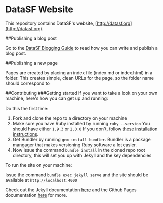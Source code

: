 DataSF Website
==============
This repository contains DataSF's website, [http://datasf.org](http://datasf.org).

##Publishing a blog post

Go to the [DataSF Blogging Guide](https://github.com/datasf/datasf.github.io/tree/staging/blog/_posts/README.md) to read how you can write and publish a blog post.

##Publishing a new page

Pages are created by placing an index file (index.md or index.html) in a folder. This creates simple, clean URLs for the page, so the folder name should correspond to 

##Contributing
###Getting started
If you want to take a look on your own machine, here's how you can get up and running:

Do this the first time:

1. Fork and clone the repo to a directory on your machine
2. Make sure you have Ruby installed by running `ruby --version` You should have either `1.9.3` or `2.0.0` If you don't, follow [these installation instructions](https://www.ruby-lang.org/en/downloads/).
3. Get Bundler by running `gem install bundler`. Bundler is a package mangager that makes versioning Ruby software a lot easier.
4. Now issue the command `bundle install` in the cloned repo root directory, this will set you up with Jekyll and the key dependencies

To run the site on your machine:

Issue the command `bundle exec jekyll serve` and the site should be available at `http://localhost:4000`

Check out the Jekyll documentation [here](http://jekyllrb.com/docs/usage/) and the Github Pages documentation [here](https://help.github.com/articles/using-jekyll-with-pages/) for more.